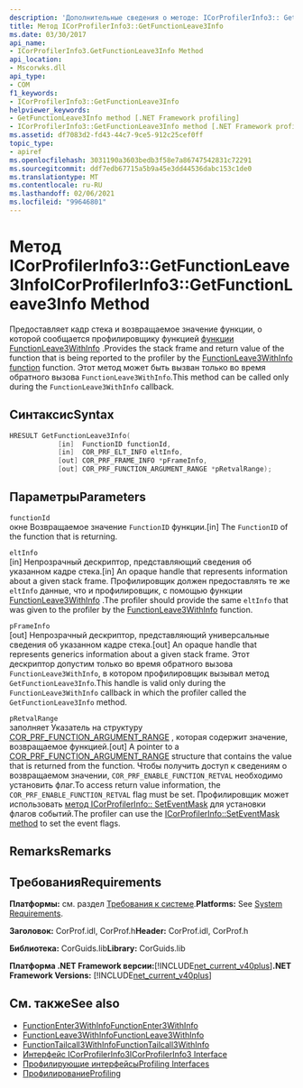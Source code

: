 ```yaml
---
description: 'Дополнительные сведения о методе: ICorProfilerInfo3:: GetFunctionLeave3Info'
title: Метод ICorProfilerInfo3::GetFunctionLeave3Info
ms.date: 03/30/2017
api_name:
- ICorProfilerInfo3.GetFunctionLeave3Info Method
api_location:
- Mscorwks.dll
api_type:
- COM
f1_keywords:
- ICorProfilerInfo3::GetFunctionLeave3Info
helpviewer_keywords:
- GetFunctionLeave3Info method [.NET Framework profiling]
- ICorProfilerInfo3::GetFunctionLeave3Info method [.NET Framework profiling]
ms.assetid: df7083d2-fd43-44c7-9ce5-912c25cef0ff
topic_type:
- apiref
ms.openlocfilehash: 3031190a3603bedb3f58e7a86747542831c72291
ms.sourcegitcommit: ddf7edb67715a5b9a45e3dd44536dabc153c1de0
ms.translationtype: MT
ms.contentlocale: ru-RU
ms.lasthandoff: 02/06/2021
ms.locfileid: "99646801"
---
```

# <a name="icorprofilerinfo3getfunctionleave3info-method"></a><span data-ttu-id="b981e-103">Метод ICorProfilerInfo3::GetFunctionLeave3Info</span><span class="sxs-lookup"><span data-stu-id="b981e-103">ICorProfilerInfo3::GetFunctionLeave3Info Method</span></span>

<span data-ttu-id="b981e-104">Предоставляет кадр стека и возвращаемое значение функции, о которой сообщается профилировщику функцией [функции FunctionLeave3WithInfo](functionleave3withinfo-function.md) .</span><span class="sxs-lookup"><span data-stu-id="b981e-104">Provides the stack frame and return value of the function that is being reported to the profiler by the [FunctionLeave3WithInfo function](functionleave3withinfo-function.md) function.</span></span> <span data-ttu-id="b981e-105">Этот метод может быть вызван только во время обратного вызова `FunctionLeave3WithInfo`.</span><span class="sxs-lookup"><span data-stu-id="b981e-105">This method can be called only during the `FunctionLeave3WithInfo` callback.</span></span>  
  
## <a name="syntax"></a><span data-ttu-id="b981e-106">Синтаксис</span><span class="sxs-lookup"><span data-stu-id="b981e-106">Syntax</span></span>  
  
```cpp  
HRESULT GetFunctionLeave3Info(  
            [in]  FunctionID functionId,  
            [in]  COR_PRF_ELT_INFO eltInfo,  
            [out] COR_PRF_FRAME_INFO *pFrameInfo,  
            [out] COR_PRF_FUNCTION_ARGUMENT_RANGE *pRetvalRange);  
```  
  
## <a name="parameters"></a><span data-ttu-id="b981e-107">Параметры</span><span class="sxs-lookup"><span data-stu-id="b981e-107">Parameters</span></span>  

 `functionId`  
 <span data-ttu-id="b981e-108">окне Возвращаемое значение `FunctionID` функции.</span><span class="sxs-lookup"><span data-stu-id="b981e-108">[in] The `FunctionID` of the function that is returning.</span></span>  
  
 `eltInfo`  
 <span data-ttu-id="b981e-109">[in] Непрозрачный дескриптор, представляющий сведения об указанном кадре стека.</span><span class="sxs-lookup"><span data-stu-id="b981e-109">[in] An opaque handle that represents information about a given stack frame.</span></span> <span data-ttu-id="b981e-110">Профилировщик должен предоставлять те же `eltInfo` данные, что и профилировщик, с помощью функции [FunctionLeave3WithInfo](functionleave3withinfo-function.md) .</span><span class="sxs-lookup"><span data-stu-id="b981e-110">The profiler should provide the same `eltInfo` that was given to the profiler by the [FunctionLeave3WithInfo](functionleave3withinfo-function.md) function.</span></span>  
  
 `pFrameInfo`  
 <span data-ttu-id="b981e-111">[out] Непрозрачный дескриптор, представляющий универсальные сведения об указанном кадре стека.</span><span class="sxs-lookup"><span data-stu-id="b981e-111">[out] An opaque handle that represents generics information about a given stack frame.</span></span> <span data-ttu-id="b981e-112">Этот дескриптор допустим только во время обратного вызова `FunctionLeave3WithInfo`, в котором профилировщик вызывал метод `GetFunctionLeave3Info`.</span><span class="sxs-lookup"><span data-stu-id="b981e-112">This handle is valid only during the `FunctionLeave3WithInfo` callback in which the profiler called the `GetFunctionLeave3Info` method.</span></span>  
  
 `pRetvalRange`  
 <span data-ttu-id="b981e-113">заполняет Указатель на структуру [COR_PRF_FUNCTION_ARGUMENT_RANGE](cor-prf-function-argument-range-structure.md) , которая содержит значение, возвращаемое функцией.</span><span class="sxs-lookup"><span data-stu-id="b981e-113">[out] A pointer to a [COR_PRF_FUNCTION_ARGUMENT_RANGE](cor-prf-function-argument-range-structure.md) structure that contains the value that is returned from the function.</span></span> <span data-ttu-id="b981e-114">Чтобы получить доступ к сведениям о возвращаемом значении, `COR_PRF_ENABLE_FUNCTION_RETVAL` необходимо установить флаг.</span><span class="sxs-lookup"><span data-stu-id="b981e-114">To access return value information, the `COR_PRF_ENABLE_FUNCTION_RETVAL` flag must be set.</span></span> <span data-ttu-id="b981e-115">Профилировщик может использовать [метод ICorProfilerInfo:: SetEventMask](icorprofilerinfo-seteventmask-method.md) для установки флагов событий.</span><span class="sxs-lookup"><span data-stu-id="b981e-115">The profiler can use the [ICorProfilerInfo::SetEventMask method](icorprofilerinfo-seteventmask-method.md) to set the event flags.</span></span>  
  
## <a name="remarks"></a><span data-ttu-id="b981e-116">Remarks</span><span class="sxs-lookup"><span data-stu-id="b981e-116">Remarks</span></span>  
  
## <a name="requirements"></a><span data-ttu-id="b981e-117">Требования</span><span class="sxs-lookup"><span data-stu-id="b981e-117">Requirements</span></span>  

 <span data-ttu-id="b981e-118">**Платформы:** см. раздел [Требования к системе](../../get-started/system-requirements.md).</span><span class="sxs-lookup"><span data-stu-id="b981e-118">**Platforms:** See [System Requirements](../../get-started/system-requirements.md).</span></span>  
  
 <span data-ttu-id="b981e-119">**Заголовок:** CorProf.idl, CorProf.h</span><span class="sxs-lookup"><span data-stu-id="b981e-119">**Header:** CorProf.idl, CorProf.h</span></span>  
  
 <span data-ttu-id="b981e-120">**Библиотека:** CorGuids.lib</span><span class="sxs-lookup"><span data-stu-id="b981e-120">**Library:** CorGuids.lib</span></span>  
  
 <span data-ttu-id="b981e-121">**Платформа .NET Framework версии:**[!INCLUDE[net_current_v40plus](../../../../includes/net-current-v40plus-md.md)]</span><span class="sxs-lookup"><span data-stu-id="b981e-121">**.NET Framework Versions:** [!INCLUDE[net_current_v40plus](../../../../includes/net-current-v40plus-md.md)]</span></span>  
  
## <a name="see-also"></a><span data-ttu-id="b981e-122">См. также</span><span class="sxs-lookup"><span data-stu-id="b981e-122">See also</span></span>

- [<span data-ttu-id="b981e-123">FunctionEnter3WithInfo</span><span class="sxs-lookup"><span data-stu-id="b981e-123">FunctionEnter3WithInfo</span></span>](functionenter3withinfo-function.md)
- [<span data-ttu-id="b981e-124">FunctionLeave3WithInfo</span><span class="sxs-lookup"><span data-stu-id="b981e-124">FunctionLeave3WithInfo</span></span>](functionleave3withinfo-function.md)
- [<span data-ttu-id="b981e-125">FunctionTailcall3WithInfo</span><span class="sxs-lookup"><span data-stu-id="b981e-125">FunctionTailcall3WithInfo</span></span>](functiontailcall3withinfo-function.md)
- [<span data-ttu-id="b981e-126">Интерфейс ICorProfilerInfo3</span><span class="sxs-lookup"><span data-stu-id="b981e-126">ICorProfilerInfo3 Interface</span></span>](icorprofilerinfo3-interface.md)
- [<span data-ttu-id="b981e-127">Профилирующие интерфейсы</span><span class="sxs-lookup"><span data-stu-id="b981e-127">Profiling Interfaces</span></span>](profiling-interfaces.md)
- [<span data-ttu-id="b981e-128">Профилирование</span><span class="sxs-lookup"><span data-stu-id="b981e-128">Profiling</span></span>](index.md)
